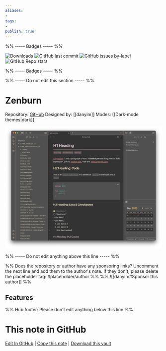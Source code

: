 ```yaml
---
aliases:
- 
tags: 
- 
publish: true
---
```


%% ----- Badges ----- %%

![Downloads](https://img.shields.io/badge/downloads-6652-573E7A?style=for-the-badge&logo=)
![GitHub last commit](https://img.shields.io/github/last-commit/danyim/obsidian-zenburn?color=573E7A&label=last%20update&logo=github&style=for-the-badge)
![GitHub issues by-label](https://img.shields.io/github/issues/danyim/obsidian-zenburn/help%20wanted?color=573E7A&logo=github&style=for-the-badge) 
![GitHub Repo stars](https://img.shields.io/github/stars/danyim/obsidian-zenburn?color=573E7A&logo=github&style=for-the-badge)

%% ----- Badges ----- %%

%% ----- Do not edit this section ----- %%

# Zenburn

Repository: [GitHub](https://github.com/danyim/obsidian-zenburn)
Designed by: [[danyim]]
Modes: [[Dark-mode themes|dark]]



![screenshot](https://github.com/danyim/obsidian-zenburn/raw/HEAD/screen.png)

%% ----- Do not edit anything above this line ----- %% 

%% Does the repository or author have any sponsoring links? Uncomment the next line and add them to the author's note. If they don't, please delete the placeholder tag: #placeholder/author %%
%% ![[danyim#Sponsor this author]] %%


## Features



%% Hub footer: Please don't edit anything below this line %%

# This note in GitHub

<span class="git-footer">[Edit In GitHub](https://github.dev/obsidian-community/obsidian-hub/blob/main/02%20-%20Community%20Expansions/02.05%20All%20Community%20Expansions/Themes/Zenburn.md "git-hub-edit-note") | [Copy this note](https://raw.githubusercontent.com/obsidian-community/obsidian-hub/main/02%20-%20Community%20Expansions/02.05%20All%20Community%20Expansions/Themes/Zenburn.md "git-hub-copy-note") | [Download this vault](https://github.com/obsidian-community/obsidian-hub/archive/refs/heads/main.zip "git-hub-download-vault") </span>
